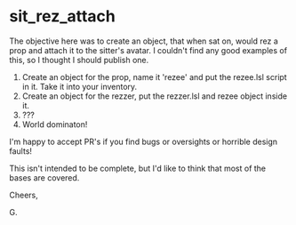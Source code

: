 # sit_rez_attach

The objective here was to create an object, that when sat on, would rez a prop and attach it to the sitter's avatar.
I couldn't find any good examples of this, so I thought I should publish one.

1. Create an object for the prop, name it 'rezee' and put the rezee.lsl script in it.  Take it into your inventory.
2. Create an object for the rezzer, put the rezzer.lsl and rezee object inside it.
3. ???
4. World dominaton!

I'm happy to accept PR's if you find bugs or oversights or horrible design faults!

This isn't intended to be complete, but I'd like to think that most of the bases are covered.

Cheers,

G.
